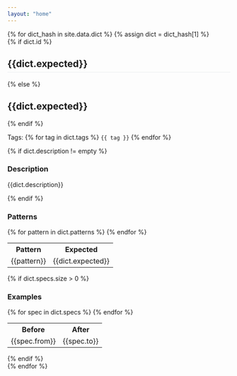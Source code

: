 ```yaml
---
layout: "home"
---
```

<script async src="https://cdnjs.cloudflare.com/ajax/libs/anchor-js/4.1.0/anchor.min.js" integrity="sha256-lZaRhKri35AyJSypXXs4o6OPFTbTmUoltBbDCbdzegg=" crossorigin="anonymous"></script>
<script>
document.addEventListener("DOMContentLoaded", function(event) {
  anchors.add(".dict h2");
});
</script>
<style>
    .dict-title {
        padding-bottom: 0.3em;
        font-size: 1.5em;
        border-bottom: 1px solid #eaecef;
    }
</style>
<div class="body">
{% for dict_hash in site.data.dict %}
{% assign dict = dict_hash[1] %}
  <div class="dict">
        {% if dict.id %}
        <h2 id="{{ dict.id }}" class="dict-title">{{dict.expected}}</h2>
        {% else %}
        <h2>{{dict.expected}}</h2>
        {% endif %}
        <p class="dict-item-tags">Tags:
            {% for tag in dict.tags %}
            <span class="dict-item-tag"><code>{{ tag }}</code></span>
            {% endfor %}
        </p>
        {% if dict.description != empty %}
        <h3>Description</h3>
        <p>{{dict.description}}</p>
        {% endif %}
        <h3>Patterns</h3>
        <table class="dict-item-pattens">
            <tr>
                <th>
                    Pattern
                </th>
                <th>
                    Expected
                </th>
            </tr>
            {% for pattern in dict.patterns %}
            <tr>
                <td>{{pattern}}</td>
                <td>{{dict.expected}}</td>
            </tr>
            {% endfor %}
        </table>
        {% if dict.specs.size > 0 %}
        <h3>Examples</h3>
        <table class="dict-item-specs">
            <tr>
                <th>
                    Before
                </th>
                <th>
                    After
                </th>
            </tr>
            {% for spec in dict.specs %}
            <tr>
                <td>{{spec.from}}</td>
                <td>{{spec.to}}</td>
            </tr>
            {% endfor %}
        </table>
        {% endif %}
    </div>
{% endfor %}
</div>